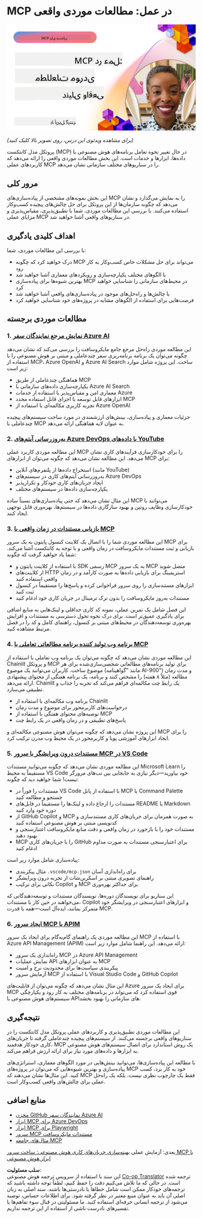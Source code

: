 <!--
CO_OP_TRANSLATOR_METADATA:
{
  "original_hash": "61a160248efabe92b09d7b08293d17db",
  "translation_date": "2025-07-29T01:15:44+00:00",
  "source_file": "09-CaseStudy/README.md",
  "language_code": "fa"
}
-->
# MCP در عمل: مطالعات موردی واقعی

[![MCP در عمل: مطالعات موردی واقعی](../../../translated_images/10.3262cc80b4de5071fde8ba74c5c5d6738a0a9f398dcc0423f0210f632e2238b8.fa.png)](https://youtu.be/IxshWb2Az5w)

_(برای مشاهده ویدئوی این درس، روی تصویر بالا کلیک کنید)_

پروتکل مدل کانتکست (MCP) در حال تغییر نحوه تعامل برنامه‌های هوش مصنوعی با داده‌ها، ابزارها و خدمات است. این بخش مطالعات موردی واقعی را ارائه می‌دهد که کاربردهای عملی MCP را در سناریوهای مختلف سازمانی نشان می‌دهد.

## مرور کلی

این بخش نمونه‌های مشخصی از پیاده‌سازی‌های MCP را به نمایش می‌گذارد و نشان می‌دهد که چگونه سازمان‌ها از این پروتکل برای حل چالش‌های پیچیده کسب‌وکار استفاده می‌کنند. با بررسی این مطالعات موردی، شما با تطبیق‌پذیری، مقیاس‌پذیری و مزایای عملی MCP در سناریوهای واقعی آشنا خواهید شد.

## اهداف کلیدی یادگیری

با بررسی این مطالعات موردی، شما:

- درک خواهید کرد که چگونه MCP می‌تواند برای حل مشکلات خاص کسب‌وکار به کار رود
- با الگوهای مختلف یکپارچه‌سازی و رویکردهای معماری آشنا خواهید شد
- بهترین شیوه‌ها برای پیاده‌سازی MCP در محیط‌های سازمانی را شناسایی خواهید کرد
- با چالش‌ها و راه‌حل‌های موجود در پیاده‌سازی‌های واقعی آشنا خواهید شد
- فرصت‌هایی برای استفاده از الگوهای مشابه در پروژه‌های خود شناسایی خواهید کرد

## مطالعات موردی برجسته

### 1. [نمایش مرجع نمایندگان سفر Azure AI](./travelagentsample.md)

این مطالعه موردی راه‌حل مرجع جامع مایکروسافت را بررسی می‌کند که نشان می‌دهد چگونه می‌توان یک برنامه برنامه‌ریزی سفر چندعاملی و مبتنی بر هوش مصنوعی را با استفاده از MCP، Azure OpenAI و Azure AI Search ساخت. این پروژه شامل موارد زیر است:

- هماهنگی چندعاملی از طریق MCP
- یکپارچه‌سازی داده‌های سازمانی با Azure AI Search
- معماری امن و مقیاس‌پذیر با استفاده از خدمات Azure
- ابزارهای قابل توسعه با اجزای قابل استفاده مجدد MCP
- تجربه کاربری مکالمه‌ای با استفاده از Azure OpenAI

جزئیات معماری و پیاده‌سازی، بینش‌های ارزشمندی در مورد ساخت سیستم‌های پیچیده چندعاملی با MCP به عنوان لایه هماهنگی ارائه می‌دهد.

### 2. [به‌روزرسانی آیتم‌های Azure DevOps با داده‌های YouTube](./UpdateADOItemsFromYT.md)

این مطالعه موردی کاربرد عملی MCP را برای خودکارسازی فرآیندهای کاری نشان می‌دهد. این مطالعه نشان می‌دهد که چگونه می‌توان از ابزارهای MCP برای:

- استخراج داده‌ها از پلتفرم‌های آنلاین (مانند YouTube)
- به‌روزرسانی آیتم‌های کاری در سیستم‌های Azure DevOps
- ایجاد جریان‌های کاری خودکار و تکرارپذیر
- یکپارچه‌سازی داده‌ها در سیستم‌های مختلف

این مثال نشان می‌دهد که حتی پیاده‌سازی‌های نسبتاً ساده MCP می‌توانند با خودکارسازی وظایف روتین و بهبود سازگاری داده‌ها در سیستم‌ها، بهره‌وری قابل توجهی ایجاد کنند.

### 3. [بازیابی مستندات در زمان واقعی با MCP](./docs-mcp/README.md)

این مطالعه موردی شما را با اتصال یک کلاینت کنسول پایتون به یک سرور MCP برای بازیابی و ثبت مستندات مایکروسافت در زمان واقعی و با توجه به کانتکست آشنا می‌کند. شما یاد خواهید گرفت که چگونه:

- با استفاده از کلاینت پایتون و SDK رسمی MCP به یک سرور MCP متصل شوید
- از کلاینت‌های HTTP استریمینگ برای بازیابی داده‌ها به صورت کارآمد و در زمان واقعی استفاده کنید
- ابزارهای مستندسازی را روی سرور فراخوانی کرده و پاسخ‌ها را مستقیماً در کنسول ثبت کنید
- مستندات به‌روز مایکروسافت را بدون ترک ترمینال در جریان کاری خود ادغام کنید

این فصل شامل یک تمرین عملی، نمونه کد کاری حداقلی و لینک‌هایی به منابع اضافی برای یادگیری عمیق‌تر است. برای درک نحوه تحول دسترسی به مستندات و افزایش بهره‌وری توسعه‌دهندگان در محیط‌های مبتنی بر کنسول، راهنمای کامل و کد را در فصل مرتبط مشاهده کنید.

### 4. [برنامه وب تولید کننده برنامه مطالعاتی تعاملی با MCP](./docs-mcp/README.md)

این مطالعه موردی نشان می‌دهد که چگونه می‌توان یک برنامه وب تعاملی با استفاده از Chainlit و پروتکل MCP برای تولید برنامه‌های مطالعاتی شخصی‌سازی‌شده برای هر موضوع ساخت. کاربران می‌توانند یک موضوع (مانند "گواهینامه AI-900") و مدت زمان مطالعه (مثلاً ۸ هفته) را مشخص کنند و برنامه، یک برنامه هفتگی از محتوای پیشنهادی ارائه می‌دهد. Chainlit یک رابط چت مکالمه‌ای فراهم می‌کند که تجربه را جذاب و تطبیقی می‌سازد.

- برنامه وب مکالمه‌ای با استفاده از Chainlit
- درخواست‌های کاربرمحور برای موضوع و مدت زمان
- توصیه‌های محتوای هفتگی با استفاده از MCP
- پاسخ‌های تطبیقی و در زمان واقعی در یک رابط چت

این پروژه نشان می‌دهد که چگونه می‌توان هوش مصنوعی مکالمه‌ای و MCP را برای ایجاد ابزارهای آموزشی پویا و کاربرمحور در یک محیط وب مدرن ترکیب کرد.

### 5. [مستندات درون ویرایشگر با سرور MCP در VS Code](./docs-mcp/README.md)

این مطالعه موردی نشان می‌دهد که چگونه می‌توانید مستندات Microsoft Learn را مستقیماً به محیط VS Code خود بیاورید—دیگر نیازی به جابجایی بین تب‌های مرورگر نیست! شما خواهید دید که چگونه:

- مستندات را فوراً در VS Code با استفاده از پانل MCP یا Command Palette جستجو و مطالعه کنید
- مستندات را ارجاع داده و لینک‌ها را مستقیماً در فایل‌های README یا Markdown دوره خود وارد کنید
- از GitHub Copilot و MCP به صورت همزمان برای جریان‌های کاری مستندسازی و کدنویسی مبتنی بر هوش مصنوعی استفاده کنید
- مستندات خود را با بازخورد در زمان واقعی و دقت منابع مایکروسافت اعتبارسنجی و بهبود دهید
- MCP را با جریان‌های کاری GitHub برای اعتبارسنجی مستندات به صورت مداوم ادغام کنید

پیاده‌سازی شامل موارد زیر است:

- مثال پیکربندی `.vscode/mcp.json` برای راه‌اندازی آسان
- راهنمای تصویری مبتنی بر اسکرین‌شات از تجربه درون ویرایشگر
- نکاتی برای ترکیب Copilot و MCP برای حداکثر بهره‌وری

این سناریو برای نویسندگان دوره‌ها، نویسندگان مستندات و توسعه‌دهندگانی که می‌خواهند در حین کار با مستندات، Copilot و ابزارهای اعتبارسنجی در ویرایشگر خود متمرکز بمانند، ایده‌آل است—همه با قدرت MCP.

### 6. [ایجاد سرور MCP با APIM](./apimsample.md)

این مطالعه موردی یک راهنمای گام‌به‌گام برای ایجاد یک سرور MCP با استفاده از Azure API Management (APIM) ارائه می‌دهد. این راهنما شامل موارد زیر است:

- راه‌اندازی یک سرور MCP در Azure API Management
- نمایش عملیات API به عنوان ابزارهای MCP
- پیکربندی سیاست‌ها برای محدودیت نرخ و امنیت
- آزمایش سرور MCP با استفاده از Visual Studio Code و GitHub Copilot

این مثال نشان می‌دهد که چگونه می‌توان از قابلیت‌های Azure برای ایجاد یک سرور MCP قوی استفاده کرد که می‌تواند در برنامه‌های مختلف به کار رود و یکپارچگی سیستم‌های هوش مصنوعی با API‌های سازمانی را بهبود بخشد.

## نتیجه‌گیری

این مطالعات موردی تطبیق‌پذیری و کاربردهای عملی پروتکل مدل کانتکست را در سناریوهای واقعی برجسته می‌کنند. از سیستم‌های پیچیده چندعاملی گرفته تا جریان‌های کاری خودکار هدفمند، MCP یک روش استاندارد برای اتصال سیستم‌های هوش مصنوعی به ابزارها و داده‌های مورد نیاز برای ارائه ارزش فراهم می‌کند.

با مطالعه این پیاده‌سازی‌ها، می‌توانید بینش‌هایی در مورد الگوهای معماری، استراتژی‌های پیاده‌سازی و بهترین شیوه‌هایی که می‌توان در پروژه‌های MCP خود به کار برد، کسب کنید. این مثال‌ها نشان می‌دهند که MCP فقط یک چارچوب نظری نیست، بلکه یک راه‌حل عملی برای چالش‌های واقعی کسب‌وکار است.

## منابع اضافی

- [مخزن GitHub نمایندگان سفر Azure AI](https://github.com/Azure-Samples/azure-ai-travel-agents)
- [ابزار MCP برای Azure DevOps](https://github.com/microsoft/azure-devops-mcp)
- [ابزار MCP برای Playwright](https://github.com/microsoft/playwright-mcp)
- [سرور MCP مستندات مایکروسافت](https://github.com/MicrosoftDocs/mcp)
- [مثال‌های جامعه MCP](https://github.com/microsoft/mcp)

بعدی: آزمایش عملی [بهینه‌سازی جریان‌های کاری هوش مصنوعی: ساخت سرور MCP با ابزار هوش مصنوعی](../10-StreamliningAIWorkflowsBuildingAnMCPServerWithAIToolkit/README.md)

**سلب مسئولیت**:  
این سند با استفاده از سرویس ترجمه هوش مصنوعی [Co-op Translator](https://github.com/Azure/co-op-translator) ترجمه شده است. در حالی که ما تلاش می‌کنیم دقت را حفظ کنیم، لطفاً توجه داشته باشید که ترجمه‌های خودکار ممکن است شامل خطاها یا نادرستی‌ها باشند. سند اصلی به زبان اصلی آن باید به عنوان منبع معتبر در نظر گرفته شود. برای اطلاعات حساس، توصیه می‌شود از ترجمه انسانی حرفه‌ای استفاده کنید. ما مسئولیتی در قبال سوء تفاهم‌ها یا تفسیرهای نادرست ناشی از استفاده از این ترجمه نداریم.